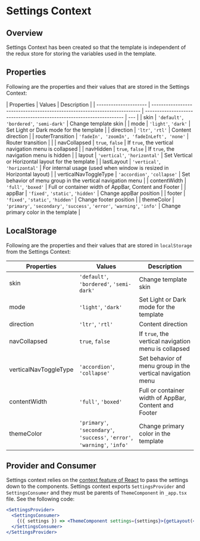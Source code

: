# Settings Context

## Overview

Settings Context has been created so that the template is independent of the redux store for storing the variables used in the template.

## Properties

Following are the properties and their values that are stored in the Settings Context:

| Properties            | Values                                                                    | Description                                                           |
| --------------------- | ------------------------------------------------------------------------- | --------------------------------------------------------------------- | --- |
| skin                  | `'default'`, `'bordered'`, `'semi-dark'`                                  | Change template skin                                                  |
| mode                  | `'light'`, `'dark'`                                                       | Set Light or Dark mode for the template                               |
| direction             | `'ltr'`, `'rtl'`                                                          | Content direction                                                     |
| routerTransition      | `'fadeIn', 'zoomIn', 'fadeInLeft', 'none'`                                | Router transition                                                     |     |
| navCollapsed          | `true`, `false`                                                           | If `true`, the vertical navigation menu is collapsed                  |
| navHidden             | `true`, `false`                                                           | If `true`, the navigation menu is hidden                              |
| layout                | `'vertical'`, `'horizontal'`                                              | Set Vertical or Horizontal layout for the template                    |
| lastLayout            | `'vertical'`, `'horizontal'`                                              | For internal usage (used when window is resized in Horizontal layout) |
| verticalNavToggleType | `'accordion'`, `'collapse'`                                               | Set behavior of menu group in the vertical navigation menu            |
| contentWidth          | `'full'`, `'boxed'`                                                       | Full or container width of AppBar, Content and Footer                 |
| appBar                | `'fixed'`, `'static'`, `'hidden'`                                         | Change appBar position                                                |
| footer                | `'fixed'`, `'static'`, `'hidden'`                                         | Change footer position                                                |
| themeColor            | `'primary'`, `'secondary'`, `'success'`, `'error'`, `'warning'`, `'info'` | Change primary color in the template                                  |

## LocalStorage

Following are the properties and their values that are stored in `localStorage` from the Settings Context:

| Properties            | Values                                                                    | Description                                                |
| --------------------- | ------------------------------------------------------------------------- | ---------------------------------------------------------- |
| skin                  | `'default'`, `'bordered'`, `'semi-dark'`                                  | Change template skin                                       |
| mode                  | `'light'`, `'dark'`                                                       | Set Light or Dark mode for the template                    |
| direction             | `'ltr'`, `'rtl'`                                                          | Content direction                                          |
| navCollapsed          | `true`, `false`                                                           | If `true`, the vertical navigation menu is collapsed       |
| verticalNavToggleType | `'accordion'`, `'collapse'`                                               | Set behavior of menu group in the vertical navigation menu |
| contentWidth          | `'full'`, `'boxed'`                                                       | Full or container width of AppBar, Content and Footer      |
| themeColor            | `'primary'`, `'secondary'`, `'success'`, `'error'`, `'warning'`, `'info'` | Change primary color in the template                       |

## Provider and Consumer

Settings context relies on the [context feature of React](https://reactjs.org/docs/context.html) to pass the settings down to the components. Settings context exports `SettingsProvider` and `SettingsConsumer` and they must be parents of `ThemeComponent` in `_app.tsx` file. See the following code:

```jsx
<SettingsProvider>
  <SettingsConsumer>
    {({ settings }) => <ThemeComponent settings={settings}>{getLayout(<Component {...pageProps} />)}</ThemeComponent>}
  </SettingsConsumer>
</SettingsProvider>
```
